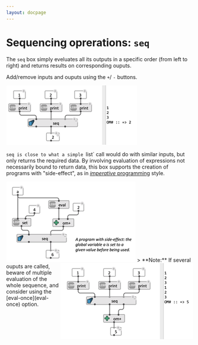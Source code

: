 ```yaml
---
layout: docpage
---
```


# Sequencing oprerations: `seq`

The `seq` box simply eveluates all its outputs in a specific order (from left to right) and returns results on corresponding ouputs.  

Add/remove inputs and ouputs using the `+`/ `-` buttons.

<img src="seq_img/seq.png"> 


`seq is close to what a simple `list` call would do with similar inputs, but only returns the required data. By involving evaluation of expressions not necessarily bound to return data, this box supports the creation of programs with "side-effect", as in [_imperative_ programming](https://en.wikipedia.org/wiki/Imperative_programming) style.

<img src="seq_img/seq-side-effect.png"> 


<img src="seq_img/seq-ev-once.png" align="right"> 
> **Note:** If several ouputs are called, beware of multiple evaluation of the whole sequence, and consider using the [eval-once](eval-once) option. 


